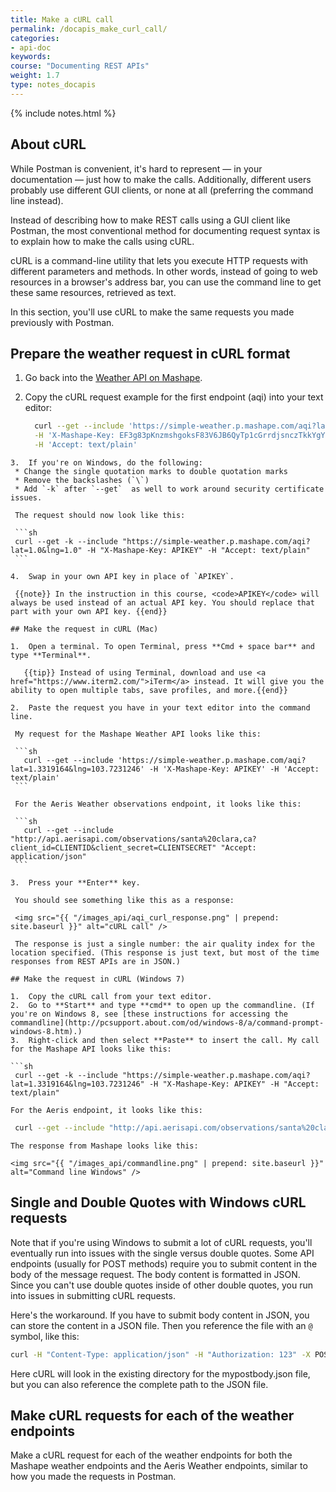 ```yaml
---
title: Make a cURL call
permalink: /docapis_make_curl_call/
categories:
- api-doc
keywords:
course: "Documenting REST APIs"
weight: 1.7
type: notes_docapis
---
```

{% include notes.html %}

## About cURL

While Postman is convenient, it's hard to represent &mdash; in your documentation &mdash; just how to make the calls. Additionally, different users probably use different GUI clients, or none at all (preferring the command line instead).

Instead of describing how to make REST calls using a GUI client like Postman, the most conventional method for documenting request syntax is to explain how to make the calls using cURL.

cURL is a command-line utility that lets you execute HTTP requests with different parameters and methods. In other words, instead of going to web resources in a browser's address bar, you can use the command line to get these same resources, retrieved as text.

In this section, you'll use cURL to make the same requests you made previously with Postman.

## Prepare the weather request in cURL format

1.  Go back into the [Weather API on Mashape](https://www.mashape.com/fyhao/weather-13).
2.  Copy the cURL request example for the first endpoint (aqi) into your text editor:

    ```sh
	  curl --get --include 'https://simple-weather.p.mashape.com/aqi?lat=1.0&lng=1.0' \
      -H 'X-Mashape-Key: EF3g83pKnzmshgoksF83V6JB6QyTp1cGrrdjsnczTkkYgYrp8p' \
      -H 'Accept: text/plain'
   ```
3.  If you're on Windows, do the following:
    * Change the single quotation marks to double quotation marks
    * Remove the backslashes (`\`)
    * Add `-k` after `--get`  as well to work around security certificate issues.

    The request should now look like this:
    
    ```sh
    curl --get -k --include "https://simple-weather.p.mashape.com/aqi?lat=1.0&lng=1.0" -H "X-Mashape-Key: APIKEY" -H "Accept: text/plain"
    ```

4.  Swap in your own API key in place of `APIKEY`.

    {{note}} In the instruction in this course, <code>APIKEY</code> will always be used instead of an actual API key. You should replace that part with your own API key. {{end}}

## Make the request in cURL (Mac)

1.  Open a terminal. To open Terminal, press **Cmd + space bar** and type **Terminal**.

	  {{tip}} Instead of using Terminal, download and use <a href="https://www.iterm2.com/">iTerm</a> instead. It will give you the ability to open multiple tabs, save profiles, and more.{{end}}

2.  Paste the request you have in your text editor into the command line.

    My request for the Mashape Weather API looks like this:

    ```sh
	  curl --get --include 'https://simple-weather.p.mashape.com/aqi?lat=1.3319164&lng=103.7231246' -H 'X-Mashape-Key: APIKEY' -H 'Accept: text/plain'
    ```

    For the Aeris Weather observations endpoint, it looks like this:

    ```sh
	  curl --get --include "http://api.aerisapi.com/observations/santa%20clara,ca?client_id=CLIENTID&client_secret=CLIENTSECRET" "Accept: application/json"
    ```

3.  Press your **Enter** key.

    You should see something like this as a response:

    <img src="{{ "/images_api/aqi_curl_response.png" | prepend: site.baseurl }}" alt="cURL call" />

    The response is just a single number: the air quality index for the location specified. (This response is just text, but most of the time responses from REST APIs are in JSON.)

## Make the request in cURL (Windows 7)

1.  Copy the cURL call from your text editor.
2.  Go to **Start** and type **cmd** to open up the commandline. (If you're on Windows 8, see [these instructions for accessing the commandline](http://pcsupport.about.com/od/windows-8/a/command-prompt-windows-8.htm).)
3.  Right-click and then select **Paste** to insert the call. My call for the Mashape API looks like this:

   ```sh
	curl --get -k --include "https://simple-weather.p.mashape.com/aqi?lat=1.3319164&lng=103.7231246" -H "X-Mashape-Key: APIKEY" -H "Accept: text/plain"
   ```

	For the Aeris endpoint, it looks like this:

   ```sh
	curl --get --include "http://api.aerisapi.com/observations/santa%20clara,ca?client_id=CLIENTID&client_secret=CLIENTSECRET" -H "Accept: application/json"
   ```

	The response from Mashape looks like this:

	<img src="{{ "/images_api/commandline.png" | prepend: site.baseurl }}" alt="Command line Windows" />


## Single and Double Quotes with Windows cURL requests

Note that if you're using Windows to submit a lot of cURL requests, you'll eventually run into issues with the single versus double quotes. Some API endpoints (usually for POST methods) require you to submit content in the body of the message request. The body content is formatted in JSON. Since you can't use double quotes inside of other double quotes, you run into issues in submitting cURL requests.

Here's the workaround. If you have to submit body content in JSON, you can store the content in a JSON file. Then you reference the file with an `@` symbol, like this:

```sh
curl -H "Content-Type: application/json" -H "Authorization: 123" -X POST -d @mypostbody.json http://endpointurl.com/example
```

Here cURL will look in the existing directory for the mypostbody.json file, but you can also reference the complete path to the JSON file.

## Make cURL requests for each of the weather endpoints

Make a cURL request for each of the weather endpoints for both the Mashape weather endpoints and the Aeris Weather endpoints, similar to how you made the requests in Postman.
